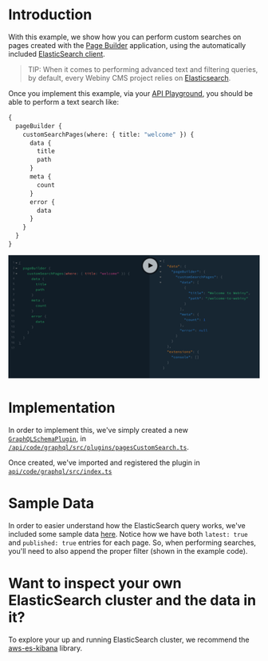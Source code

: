 # Introduction

With this example, we show how you can perform custom searches on pages created with the [Page Builder](https://www.webiny.com/docs/webiny-overview/serverless-cms/apps/page-builder) application, using the automatically included [ElasticSearch client](https://www.elastic.co/guide/en/elasticsearch/client/javascript-api/current/index.html).

> TIP: When it comes to performing advanced text and filtering queries, by default, every Webiny CMS project relies on [Elasticsearch](https://www.elastic.co/elasticsearch/).

Once you implement this example, via your [API Playground](https://www.webiny.com/docs/how-to-guides/webiny-applications/admin-area/api-playground/), you should be able to perform a text search like:

```graphql
{
  pageBuilder {
    customSearchPages(where: { title: "welcome" }) {
      data {
        title
        path
      }
      meta {
        count
      }
      error {
        data
      }
    }
  }
}
```

![Example Usage](./example.png)

# Implementation

In order to implement this, we've simply created a new [`GraphQLSchemaPlugin`](https://github.com/webiny/webiny-js/blob/v5.11.0/packages/handler-graphql/src/plugins/GraphQLSchemaPlugin.ts#L10), in [`/api/code/graphql/src/plugins/pagesCustomSearch.ts`](./api/code/graphql/src/plugins/pagesCustomSearch.ts:39).

Once created, we've imported and registered the plugin in [`api/code/graphql/src/index.ts`](./api/code/graphql/src/index.ts:27)

# Sample Data

In order to easier understand how the ElasticSearch query works, we've included some sample data [here](./pagesIndexSample.json). Notice how we have both `latest: true` and `published: true` entries for each page. So, when performing searches, you'll need to also append the proper filter (shown in the example code).

# Want to inspect your own ElasticSearch cluster and the data in it?

To explore your up and running ElasticSearch cluster, we recommend the [aws-es-kibana](https://www.npmjs.com/package/aws-es-kibana) library.

